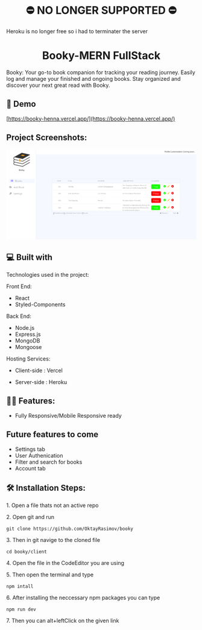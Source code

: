 <h1 align='center'>⛔ NO LONGER SUPPORTED ⛔</h1>
<p align='left'>Heroku is no longer free so i had to terminater the server</p>

<h1 align="center" id="title">Booky-MERN FullStack</h1>

<p id="description">Booky: Your go-to book companion for tracking your reading journey. Easily log and manage your finished and ongoing books. Stay organized and discover your next great read with Booky.</p>

<h2>🚀 Demo</h2>

[https://booky-henna.vercel.app/](https://booky-henna.vercel.app/)

<h2>Project Screenshots:</h2>

<img src="https://github.com/OktayRasimov/booky/blob/main/client/src/images/MainPage.png/?raw=true" alt="project-screenshot">

<h2>💻 Built with</h2>

Technologies used in the project:

Front End:

- React
- Styled-Components

Back End:

- Node.js
- Express.js
- MongoDB
- Mongoose

Hosting Services:

- Client-side : Vercel

- Server-side : Heroku

<h2>👩‍💻 Features:</h2>

- Fully Responsive/Mobile Responsive ready

<h2>Future features to come</h2>

- Settings tab
- User Authenication
- Filter and search for books
- Account tab

<h2>🛠️ Installation Steps:</h2>

<p>1. Open a file thats not an active repo</p>

<p>2. Open git and run</p>

```
git clone https://github.com/OktayRasimov/booky
```

<p>3. Then in git navige to the cloned file</p>

```
cd booky/client
```

<p>4. Open the file in the CodeEditor you are using</p>

<p>5. Then open the terminal and type</p>

```
npm intall
```

<p>6. After installing the neccessary npm packages you can type</p>

```
npm run dev
```

<p>7. Then you can alt+leftClick on the given link</p>
